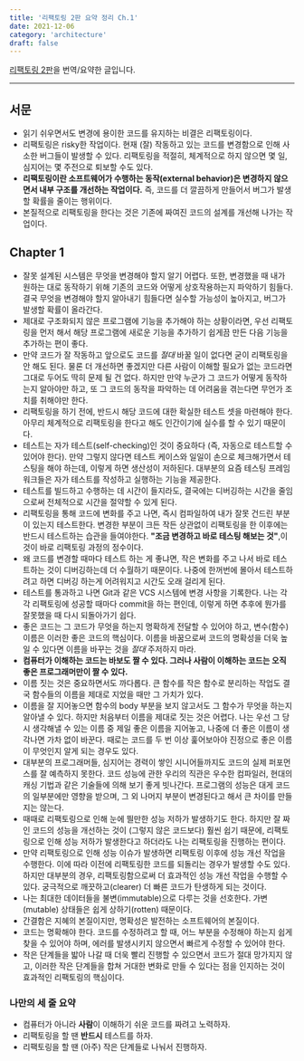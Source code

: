 ```yaml
---
title: '리팩토링 2판 요약 정리 Ch.1'
date: 2021-12-06
category: 'architecture'
draft: false
---
```


[리팩토링 2판](https://www.amazon.com/Refactoring-Improving-Existing-Addison-Wesley-Signature/dp/0134757599)을 번역/요약한 글입니다.

<hr class="custom-hr">

## 서문

- 읽기 쉬우면서도 변경에 용이한 코드를 유지하는 비결은 리팩토링이다.
- 리팩토링은 risky한 작업이다. 현재 (잘) 작동하고 있는 코드를 변경함으로 인해 사소한 버그들이 발생할 수 있다. 리팩토링을 적절히, 체계적으로 하지 않으면 몇 일, 심지어는 몇 주전으로 퇴보할 수도 있다.
- **리팩토링이란 소프트웨어가 수행하는 동작(external behavior)은 변경하지 않으면서 내부 구조를 개선하는 작업이다.** 즉, 코드를 더 깔끔하게 만들어서 버그가 발생할 확률을 줄이는 행위이다.
- 본질적으로 리팩토링을 한다는 것은 기존에 짜여진 코드의 설계를 개선해 나가는 작업이다.

## Chapter 1

- 잘못 설계된 시스템은 무엇을 변경해야 할지 알기 어렵다. 또한, 변경했을 때 내가 원하는 대로 동작하기 위해 기존의 코드와 어떻게 상호작용하는지 파악하기 힘들다. 결국 무엇을 변경해야 할지 알아내기 힘들다면 실수할 가능성이 높아지고, 버그가 발생할 확률이 올라간다.
- 제대로 구조화되지 않은 프로그램에 기능을 추가해야 하는 상황이라면, 우선 리팩토링을 먼저 해서 해당 프로그램에 새로운 기능을 추가하기 쉽게끔 만든 다음 기능을 추가하는 편이 좋다.
- 만약 코드가 잘 작동하고 앞으로도 코드를 _절대_ 바꿀 일이 없다면 굳이 리팩토링을 안 해도 된다. 물론 더 개선하면 좋겠지만 다른 사람이 이해할 필요가 없는 코드라면 그대로 두어도 딱히 문제 될 건 없다. 하지만 만약 누군가 그 코드가 어떻게 동작하는지 알아야만 하고, 또 그 코드의 동작을 파악하는 데 어려움을 겪는다면 무언가 조치를 취해야만 한다.
- 리팩토링을 하기 전에, 반드시 해당 코드에 대한 확실한 테스트 셋을 마련해야 한다. 아무리 체계적으로 리팩토링을 한다고 해도 인간이기에 실수를 할 수 있기 때문이다.
- 테스트는 자가 테스트(self-checking)인 것이 중요하다 (즉, 자동으로 테스트할 수 있어야 한다). 만약 그렇지 않다면 테스트 케이스와 일일이 손으로 체크해가면서 테스팅을 해야 하는데, 이렇게 하면 생산성이 저하된다. 대부분의 요즘 테스팅 프레임워크들은 자가 테스트를 작성하고 실행하는 기능을 제공한다.
- 테스트를 빌드하고 수행하는 데 시간이 들지라도, 결국에는 디버깅하는 시간을 줄임으로써 전체적으로 시간을 절약할 수 있게 된다.
- 리팩토링을 통해 코드에 변화를 주고 나면, 즉시 컴파일하여 내가 잘못 건드린 부분이 있는지 테스트한다. 변경한 부분이 크든 작든 상관없이 리팩토링을 한 이후에는 반드시 테스트하는 습관을 들여야한다. **"조금 변경하고 바로 테스팅 해보는 것"**,이것이 바로 리팩토링 과정의 정수이다.
- 왜 코드를 변경할 때마다 테스트 하는 게 좋냐면, 작은 변화를 주고 나서 바로 테스트하는 것이 디버깅하는데 더 수월하기 때문이다. 나중에 한꺼번에 몰아서 테스트하려고 하면 디버깅 하는게 어려워지고 시간도 오래 걸리게 된다.
- 테스트를 통과하고 나면 Git과 같은 VCS 시스템에 변경 사항을 기록한다. 나는 각각 리팩토링에 성공할 때마다 commit을 하는 편인데, 이렇게 하면 추후에 뭔가를 잘못했을 때 다시 되돌아가기 쉽다.
- 좋은 코드는 그 코드가 무엇을 하는지 명확하게 전달할 수 있어야 하고, 변수(함수) 이름은 이러한 좋은 코드의 핵심이다. 이름을 바꿈으로써 코드의 명확성을 더욱 높일 수 있다면 이름을 바꾸는 것을 _절대_ 주저하지 마라.
- **컴퓨터가 이해하는 코드는 바보도 짤 수 있다. 그러나 사람이 이해하는 코드는 오직 좋은 프로그래머만이 짤 수 있다.**
- 이름 짓는 것은 중요하면서도 까다롭다. 큰 함수를 작은 함수로 분리하는 작업도 결국 함수들의 이름을 제대로 지었을 때만 그 가치가 있다.
- 이름을 잘 지어놓으면 함수의 body 부분을 보지 않고서도 그 함수가 무엇을 하는지 알아낼 수 있다. 하지만 처음부터 이름을 제대로 짓는 것은 어렵다. 나는 우선 그 당시 생각해낼 수 있는 이름 중 제일 좋은 이름을 지어놓고, 나중에 더 좋은 이름이 생각나면 가차 없이 바꾼다. 때로는 코드를 두 번 이상 훑어보아야 진정으로 좋은 이름이 무엇인지 알게 되는 경우도 있다.
- 대부분의 프로그래머들, 심지어는 경력이 쌓인 시니어들까지도 코드의 실제 퍼포먼스를 잘 예측하지 못한다. 코드 성능에 관한 우리의 직관은 우수한 컴파일러, 현대의 캐싱 기법과 같은 기술들에 의해 보기 좋게 빗나간다. 프로그램의 성능은 대게 코드의 일부분에만 영향을 받으며, 그 외 나머지 부분이 변경된다고 해서 큰 차이를 만들지는 않는다.
- 때때로 리팩토링으로 인해 눈에 띌만한 성능 저하가 발생하기도 한다. 하지만 잘 짜인 코드의 성능을 개선하는 것이 (그렇지 않은 코드보다) 훨씬 쉽기 때문에, 리팩토링으로 인해 성능 저하가 발생한다고 하더라도 나는 리팩토링을 진행하는 편이다.
- 만약 리팩토링으로 인해 성능 이슈가 발생하면 리팩토링 이후에 성능 개선 작업을 수행한다. 이에 따라 이전에 리팩토링한 코드를 되돌리는 경우가 발생할 수도 있다. 하지만 대부분의 경우, 리팩토링함으로써 더 효과적인 성능 개선 작업을 수행할 수 있다. 궁극적으로 깨끗하고(clearer) 더 빠른 코드가 탄생하게 되는 것이다.
- 나는 최대한 데이터들을 불변(immutable)으로 다루는 것을 선호한다. 가변(mutable) 상태들은 쉽게 상하기(rotten) 때문이다.
- 간결함은 지혜의 본질이지만, 명확성은 발전하는 소프트웨어의 본질이다.
- 코드는 명확해야 한다. 코드를 수정하려고 할 때, 어느 부분을 수정해야 하는지 쉽게 찾을 수 있어야 하며, 에러를 발생시키지 않으면서 빠르게 수정할 수 있어야 한다.
- 작은 단계들을 밟아 나갈 때 더욱 빨리 진행할 수 있으면서 코드가 절대 망가지지 않고, 이러한 작은 단계들을 합쳐 거대한 변화로 만들 수 있다는 점을 인지하는 것이 효과적인 리팩토링의 핵심이다.

### 나만의 세 줄 요약

- 컴퓨터가 아니라 **사람**이 이해하기 쉬운 코드를 짜려고 노력하자.
- 리팩토링을 할 땐 **반드시** 테스트를 하자.
- 리팩토링을 할 땐 (아주) 작은 단계들로 나눠서 진행하자.

